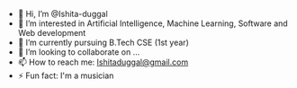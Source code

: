 - 👋 Hi, I’m @Ishita-duggal
- 👀 I’m interested in Artificial Intelligence, Machine Learning, Software and Web development
- 🌱 I’m currently pursuing B.Tech CSE (1st year)
- 💞️ I’m looking to collaborate on ...
- 📫 How to reach me: Ishitaduggal@gmail.com
- ⚡ Fun fact: I'm a musician

<!---
Ishita-duggal/Ishita-duggal is a ✨ special ✨ repository because its `README.md` (this file) appears on your GitHub profile.
You can click the Preview link to take a look at your changes.
--->
